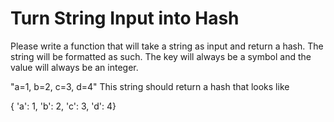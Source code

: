 # Turn String Input into Hash

Please write a function that will take a string as input and return a hash. The string will be formatted as such. The key will always be a symbol and the value will always be an integer.

"a=1, b=2, c=3, d=4"
This string should return a hash that looks like

{ 'a': 1, 'b': 2, 'c': 3, 'd': 4}